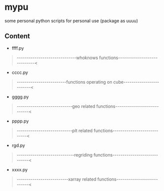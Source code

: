 # mypu

some personal python scripts for personal use (package as uuuu)

## Content

- ffff.py

>------------------------------whoknows functions-----------------------------<

- cccc.py

>-------------------------functions operating on cube-------------------------<

- gggg.py

>----------------------------geo related functions----------------------------<

- pppp.py

>----------------------------plt related functions----------------------------<

- rgd.py

>-----------------------------regriding functions-----------------------------<

- xxxx.py

>--------------------------xarray related functions---------------------------<
